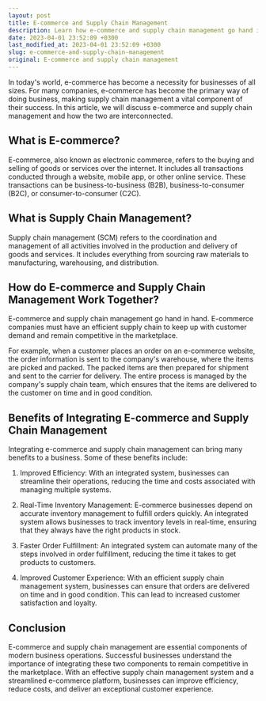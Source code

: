 ```yaml
---
layout: post
title: E-commerce and Supply Chain Management
description: Learn how e-commerce and supply chain management go hand in hand.
date: 2023-04-01 23:52:09 +0300
last_modified_at: 2023-04-01 23:52:09 +0300
slug: e-commerce-and-supply-chain-management
original: E-commerce and supply chain management
---
```

In today's world, e-commerce has become a necessity for businesses of all sizes. For many companies, e-commerce has become the primary way of doing business, making supply chain management a vital component of their success. In this article, we will discuss e-commerce and supply chain management and how the two are interconnected.

## What is E-commerce?

E-commerce, also known as electronic commerce, refers to the buying and selling of goods or services over the internet. It includes all transactions conducted through a website, mobile app, or other online service. These transactions can be business-to-business (B2B), business-to-consumer (B2C), or consumer-to-consumer (C2C).

## What is Supply Chain Management?

Supply chain management (SCM) refers to the coordination and management of all activities involved in the production and delivery of goods and services. It includes everything from sourcing raw materials to manufacturing, warehousing, and distribution.

## How do E-commerce and Supply Chain Management Work Together?

E-commerce and supply chain management go hand in hand. E-commerce companies must have an efficient supply chain to keep up with customer demand and remain competitive in the marketplace.

For example, when a customer places an order on an e-commerce website, the order information is sent to the company's warehouse, where the items are picked and packed. The packed items are then prepared for shipment and sent to the carrier for delivery. The entire process is managed by the company's supply chain team, which ensures that the items are delivered to the customer on time and in good condition.

## Benefits of Integrating E-commerce and Supply Chain Management

Integrating e-commerce and supply chain management can bring many benefits to a business. Some of these benefits include:

1. Improved Efficiency: With an integrated system, businesses can streamline their operations, reducing the time and costs associated with managing multiple systems.

2. Real-Time Inventory Management: E-commerce businesses depend on accurate inventory management to fulfill orders quickly. An integrated system allows businesses to track inventory levels in real-time, ensuring that they always have the right products in stock.

3. Faster Order Fulfillment: An integrated system can automate many of the steps involved in order fulfillment, reducing the time it takes to get products to customers.

4. Improved Customer Experience: With an efficient supply chain management system, businesses can ensure that orders are delivered on time and in good condition. This can lead to increased customer satisfaction and loyalty.

## Conclusion

E-commerce and supply chain management are essential components of modern business operations. Successful businesses understand the importance of integrating these two components to remain competitive in the marketplace. With an effective supply chain management system and a streamlined e-commerce platform, businesses can improve efficiency, reduce costs, and deliver an exceptional customer experience.